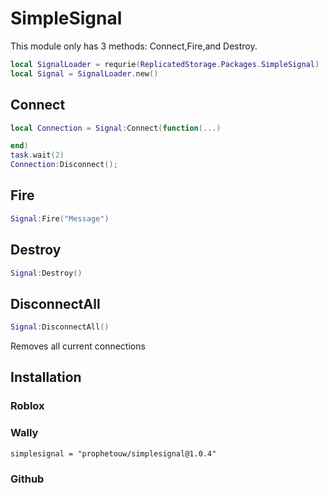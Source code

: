 # SimpleSignal
This module only has 3 methods: Connect,Fire,and Destroy.
```lua
local SignalLoader = requrie(ReplicatedStorage.Packages.SimpleSignal)
local Signal = SignalLoader.new()
```
## Connect
```lua
local Connection = Signal:Connect(function(...)

end)
task.wait(2)
Connection:Disconnect();
```
## Fire
```lua
Signal:Fire("Message")
```
## Destroy
```lua
Signal:Destroy()
```
## DisconnectAll
```lua
Signal:DisconnectAll()
```
Removes all current connections
## Installation
### Roblox

### Wally
```
simplesignal = "prophetouw/simplesignal@1.0.4"
```
### Github